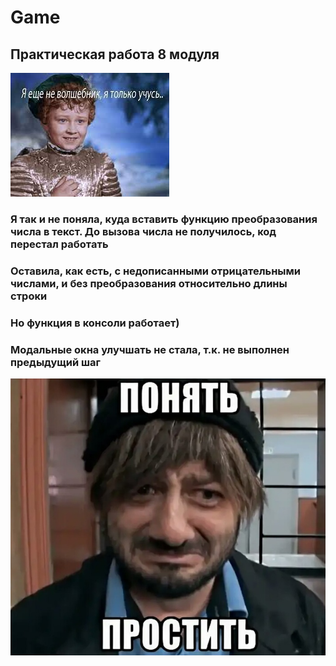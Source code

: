 # Game
## Практическая работа 8 модуля
![magic](./Game/magic.jpg)
### Я так и не поняла, куда вставить функцию преобразования числа в текст. До вызова числа не получилось, код перестал работать
### Оставила, как есть, с недописанными отрицательными числами, и без преобразования относительно длины строки
### Но функция в консоли работает)
### Модальные окна улучшать не стала, т.к. не выполнен предыдущий шаг
![boroda](./Game/boroda.jpg)
